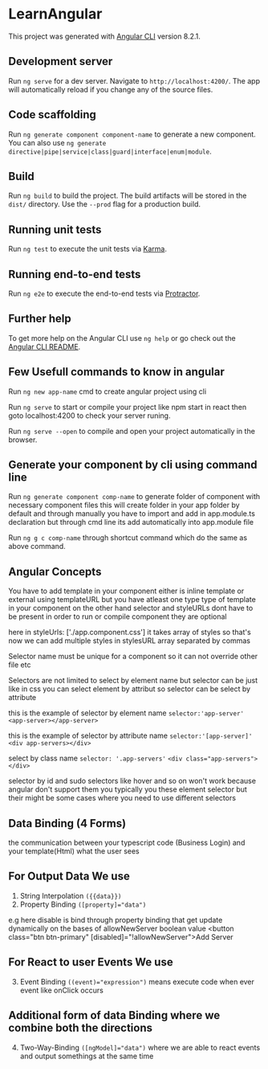 # LearnAngular

This project was generated with [Angular CLI](https://github.com/angular/angular-cli) version 8.2.1.

## Development server

Run `ng serve` for a dev server. Navigate to `http://localhost:4200/`. The app will automatically reload if you change any of the source files.

## Code scaffolding

Run `ng generate component component-name` to generate a new component. You can also use `ng generate directive|pipe|service|class|guard|interface|enum|module`.

## Build

Run `ng build` to build the project. The build artifacts will be stored in the `dist/` directory. Use the `--prod` flag for a production build.

## Running unit tests

Run `ng test` to execute the unit tests via [Karma](https://karma-runner.github.io).

## Running end-to-end tests

Run `ng e2e` to execute the end-to-end tests via [Protractor](http://www.protractortest.org/).

## Further help

To get more help on the Angular CLI use `ng help` or go check out the [Angular CLI README](https://github.com/angular/angular-cli/blob/master/README.md).


## Few Usefull commands to know in angular

Run `ng new app-name` cmd to create angular project using cli

Run `ng serve` to start or compile your project like npm start in react then goto localhost:4200 to check your server runing.

Run `ng serve --open` to compile and open your project automatically in the browser.

## Generate your component by cli using command line

Run `ng generate component comp-name` to generate folder of component with necessary component files this will create folder in your app folder by default and through manually you have to import and add in app.module.ts declaration but through cmd line its add automatically into app.module file

Run `ng g c comp-name` through shortcut command which do the same as above command.


## Angular Concepts
 
You have to add template in your component either is inline template or external using templateURL but you have atleast one type type of template in your component on the other hand selector and styleURLs dont have to be present in order to run or compile component they are optional

here in styleUrls: ['./app.component.css'] it takes array of styles so that's now we can add multiple styles in stylesURL array separated by commas

Selector name must be unique for a component so it can not override other file etc

Selectors are not limited to select by element name but selector can be just like in css you can select element by attribut so selector can be select by attribute 

this is the example of selector by element name
`selector:'app-server'`           
`<app-server></app-server>`

this is the example of selector by attribute name
`selector:'[app-server]'` 
`<div app-servers></div>`

select by class name
`selector: '.app-servers'` 
`<div class="app-servers"></div>`

selector by id and sudo selectors like hover and so on won't work because angular don't support them
you typically you these element selector but their might be some cases where you need to use different selectors


## Data Binding  (4 Forms)
 
the communication between your typescript code (Business Login) and your template(Html) what the user sees

## For Output Data We use

1. String Interpolation `({{data}})`
2. Property Binding `([property]="data")`

e.g here disable is bind through property binding that get update dynamically on the bases of allowNewServer boolean value
<button class="btn btn-primary" 
[disabled]="!allowNewServer">Add Server
</button>

## For React to user Events We use

3. Event Binding `((event)="expression")`
means execute code when ever event like onClick occurs

## Additional form of data Binding where we combine both the directions 

4. Two-Way-Binding `([ngModel]="data")`
where we are able to react events and output somethings at the same time
